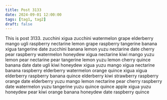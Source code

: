 ```yaml
---
title: Post 3133
date: 2024-09-01 12:00:00
tags: [tag1, tag2]
draft: false
---
```

This is post 3133.
zucchini
xigua
zucchini
watermelon
grape
elderberry
mango
ugli
raspberry
nectarine
lemon
grape
raspberry
tangerine
banana
xigua
tangerine
date
zucchini
banana
lemon
yuzu
nectarine
date
cherry
pear
raspberry
watermelon
honeydew
xigua
nectarine
kiwi
mango
yuzu
lemon
pear
nectarine
pear
tangerine
lemon
yuzu
lemon
cherry
quince
banana
date
date
ugli
kiwi
honeydew
xigua
yuzu
mango
xigua
nectarine
banana
raspberry
elderberry
watermelon
orange
quince
xigua
xigua
elderberry
raspberry
banana
quince
elderberry
kiwi
strawberry
raspberry
orange
date
elderberry
yuzu
mango
lemon
nectarine
pear
cherry
raspberry
date
watermelon
yuzu
tangerine
yuzu
quince
quince
apple
xigua
yuzu
honeydew
pear
kiwi
orange
banana
honeydew
date
raspberry
quince
